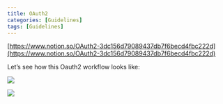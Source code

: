 ```yaml
---
title: OAuth2
categories: [Guidelines]
tags: [Guidelines]
---
```


[https://www.notion.so/OAuth2-3dc156d79089437db7f6becd4fbc222d](https://www.notion.so/OAuth2-3dc156d79089437db7f6becd4fbc222d)


Let’s see how this Oauth2 workflow looks like:


![](https://prod-files-secure.s3.us-west-2.amazonaws.com/9960fb2a-b75e-4bea-a8f9-b00925db1215/3bce41e0-99e8-4ebd-9701-e2bc9cbb79a2/Untitled.png?X-Amz-Algorithm=AWS4-HMAC-SHA256&X-Amz-Content-Sha256=UNSIGNED-PAYLOAD&X-Amz-Credential=ASIAZI2LB466UGILPPXL%2F20250426%2Fus-west-2%2Fs3%2Faws4_request&X-Amz-Date=20250426T202206Z&X-Amz-Expires=3600&X-Amz-Security-Token=IQoJb3JpZ2luX2VjELP%2F%2F%2F%2F%2F%2F%2F%2F%2F%2FwEaCXVzLXdlc3QtMiJIMEYCIQCdXy5zr1Bn0SeszA7p2aMUUcw%2B7EsksyrcUEzxpybVTgIhAK4dXe3QeRVyfOIplrsnINZ3dAOzP1jBxIIvR1lJErfOKv8DCEwQABoMNjM3NDIzMTgzODA1Igw7QWtd8SLR5CseGvkq3AN2zbVPvxGL7tdrIIToTsRxYpOY%2BuH89SrMYeWLQV0mx9OQ%2FMZSjpIOJC39uQ6wEreMxigYqg5cIXeBW01bW3DU0%2BGajSK86oI3tFR%2B1Ww3vI2tfjU%2F0RSO5hSa5BeUVzjY%2BQ4yTERBsLlehuiEmMxNiaHFQeyIsYYehIY6C1vLEyXqbXKZb2B4ddrhv%2BbQRvAO8hg%2Ba%2BOyybZiTRjkbDnb0maPOpEob8q5fnkO9RXlb1vrxVOT5UCjbNlCPotfaO3YlB3eJnoVm2gcA5wSoZVtPqZIHURO2BEaE5xKulam4noirbyKjLP%2BUDS8o629CugI38liYthKTGtaPzEjrzr7wq4uxJXTwSNeyToio6IEgNrZOjf3cZbYjZ9AgM%2B08fuheAg4cLCGUbXCs7C9qln7Os0ubtDygYaA3g3pqL5wKE%2FL2yyziQNVRusIqVNJT35Ekv%2F6BwCjF7CTFc64FYIQJ28bzgt6jFKtLhn41tnbdpAc5khlijMEjFT6b5olX5yKSGY2TBbKuMe0z6O0AE2AD2Z8Hqd2FF57IAtLuZ2M5HTV54%2BZ5GmqgfAUQFth4KSe%2BnCDNnm%2Bfxe8LnW6T2JiWvwDa3Xbbu50NNERmX620PepyaVZ59EyCFoCGDDQ3bTABjqkAVvM1VLONn4sU3mhBeBhuwFN1vVyMJEo1JJywcogvVLCXP1InGA5pYHQI2GLAh9QnnxTX54U5xfGfvIUsblj9k0H3Gym72GKpO6EYUUcCI%2B4F1FdN1epsFbD9Ig7Rdp8ZNio2MbDPakKz%2FAnNKfTSR2ZpOC7d%2BvA1FtUQ0j783oneNYktKqSJEiHcBQw6nAcBv73kS7TOCSKebaGu%2Fd3NXpsvZYm&X-Amz-Signature=defb031dcab54f77c425d20defd818295c8ebe78abc3ebeffe5e0909f4a9830b&X-Amz-SignedHeaders=host&x-id=GetObject)


![](https://prod-files-secure.s3.us-west-2.amazonaws.com/9960fb2a-b75e-4bea-a8f9-b00925db1215/27d32b66-de43-41de-80f7-7edb81d1190f/Untitled.png?X-Amz-Algorithm=AWS4-HMAC-SHA256&X-Amz-Content-Sha256=UNSIGNED-PAYLOAD&X-Amz-Credential=ASIAZI2LB466UGILPPXL%2F20250426%2Fus-west-2%2Fs3%2Faws4_request&X-Amz-Date=20250426T202206Z&X-Amz-Expires=3600&X-Amz-Security-Token=IQoJb3JpZ2luX2VjELP%2F%2F%2F%2F%2F%2F%2F%2F%2F%2FwEaCXVzLXdlc3QtMiJIMEYCIQCdXy5zr1Bn0SeszA7p2aMUUcw%2B7EsksyrcUEzxpybVTgIhAK4dXe3QeRVyfOIplrsnINZ3dAOzP1jBxIIvR1lJErfOKv8DCEwQABoMNjM3NDIzMTgzODA1Igw7QWtd8SLR5CseGvkq3AN2zbVPvxGL7tdrIIToTsRxYpOY%2BuH89SrMYeWLQV0mx9OQ%2FMZSjpIOJC39uQ6wEreMxigYqg5cIXeBW01bW3DU0%2BGajSK86oI3tFR%2B1Ww3vI2tfjU%2F0RSO5hSa5BeUVzjY%2BQ4yTERBsLlehuiEmMxNiaHFQeyIsYYehIY6C1vLEyXqbXKZb2B4ddrhv%2BbQRvAO8hg%2Ba%2BOyybZiTRjkbDnb0maPOpEob8q5fnkO9RXlb1vrxVOT5UCjbNlCPotfaO3YlB3eJnoVm2gcA5wSoZVtPqZIHURO2BEaE5xKulam4noirbyKjLP%2BUDS8o629CugI38liYthKTGtaPzEjrzr7wq4uxJXTwSNeyToio6IEgNrZOjf3cZbYjZ9AgM%2B08fuheAg4cLCGUbXCs7C9qln7Os0ubtDygYaA3g3pqL5wKE%2FL2yyziQNVRusIqVNJT35Ekv%2F6BwCjF7CTFc64FYIQJ28bzgt6jFKtLhn41tnbdpAc5khlijMEjFT6b5olX5yKSGY2TBbKuMe0z6O0AE2AD2Z8Hqd2FF57IAtLuZ2M5HTV54%2BZ5GmqgfAUQFth4KSe%2BnCDNnm%2Bfxe8LnW6T2JiWvwDa3Xbbu50NNERmX620PepyaVZ59EyCFoCGDDQ3bTABjqkAVvM1VLONn4sU3mhBeBhuwFN1vVyMJEo1JJywcogvVLCXP1InGA5pYHQI2GLAh9QnnxTX54U5xfGfvIUsblj9k0H3Gym72GKpO6EYUUcCI%2B4F1FdN1epsFbD9Ig7Rdp8ZNio2MbDPakKz%2FAnNKfTSR2ZpOC7d%2BvA1FtUQ0j783oneNYktKqSJEiHcBQw6nAcBv73kS7TOCSKebaGu%2Fd3NXpsvZYm&X-Amz-Signature=be91eda51338c9938e71fd75e5954643629d60eed131fd56dcf5cee527d3481c&X-Amz-SignedHeaders=host&x-id=GetObject)

